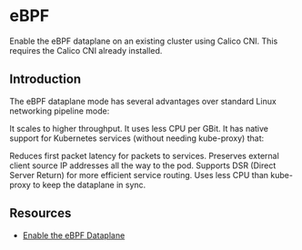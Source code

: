 # eBPF

Enable the eBPF dataplane on an existing cluster using Calico CNI. This
requires the Calico CNI already installed.

## Introduction

The eBPF dataplane mode has several advantages over standard Linux networking pipeline mode:

It scales to higher throughput.
It uses less CPU per GBit.
It has native support for Kubernetes services (without needing kube-proxy) that:

Reduces first packet latency for packets to services.
Preserves external client source IP addresses all the way to the pod.
Supports DSR (Direct Server Return) for more efficient service routing.
Uses less CPU than kube-proxy to keep the dataplane in sync.

## Resources

* [Enable the eBPF Dataplane](https://projectcalico.docs.tigera.io/maintenance/ebpf/enabling-ebpf)